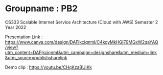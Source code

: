 # Groupname : PB2
CS333 Scalable Internet Service Architecture (Cloud with AWS)
Semester 2 Year 2022

Presentation Link : https://www.canva.com/design/DAFjkciqnmI/C4koyMkHGl79MGxW2qaYAQ/view?utm_content=DAFjkciqnmI&utm_campaign=designshare&utm_medium=link&utm_source=publishsharelink

Demo clip : https://youtu.be/CHqKzaBUIKk
